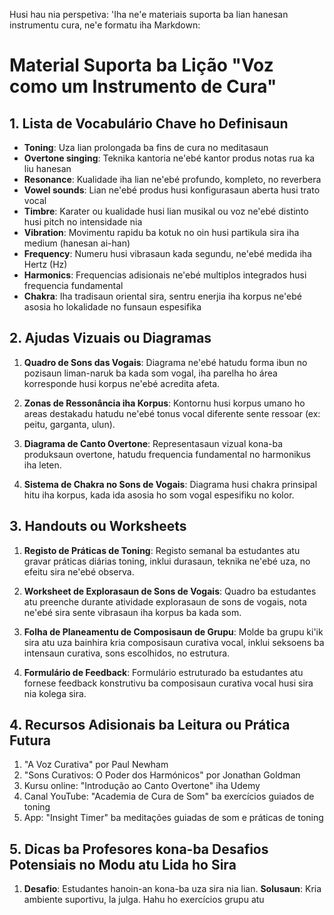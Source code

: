 Husi hau nia perspetiva: 'Iha ne'e materiais suporta ba lian hanesan instrumentu cura, ne'e formatu iha Markdown:

# Material Suporta ba Lição "Voz como um Instrumento de Cura"

## 1. Lista de Vocabulário Chave ho Definisaun

- **Toning**: Uza lian prolongada ba fins de cura no meditasaun
- **Overtone singing**: Teknika kantoria ne'ebé kantor produs notas rua ka liu hanesan
- **Resonance**: Kualidade iha lian ne'ebé profundo, kompleto, no reverbera
- **Vowel sounds**: Lian ne'ebé produs husi konfigurasaun aberta husi trato vocal
- **Timbre**: Karater ou kualidade husi lian musikal ou voz ne'ebé distinto husi pitch no intensidade nia
- **Vibration**: Movimentu rapidu ba kotuk no oin husi partikula sira iha medium (hanesan ai-han)
- **Frequency**: Numeru husi vibrasaun kada segundu, ne'ebé medida iha Hertz (Hz)
- **Harmonics**: Frequencias adisionais ne'ebé multiplos integrados husi frequencia fundamental
- **Chakra**: Iha tradisaun oriental sira, sentru enerjia iha korpus ne'ebé asosia ho lokalidade no funsaun espesifika

## 2. Ajudas Vizuais ou Diagramas

1. **Quadro de Sons das Vogais**: Diagrama ne'ebé hatudu forma ibun no pozisaun liman-naruk ba kada som vogal, iha parelha ho área korresponde husi korpus ne'ebé acredita afeta.
   
2. **Zonas de Ressonância iha Korpus**: Kontornu husi korpus umano ho areas destakadu hatudu ne'ebé tonus vocal diferente sente ressoar (ex: peitu, garganta, ulun).

3. **Diagrama de Canto Overtone**: Representasaun vizual kona-ba produksaun overtone, hatudu frequencia fundamental no harmonikus iha leten.

4. **Sistema de Chakra no Sons de Vogais**: Diagrama husi chakra prinsipal hitu iha korpus, kada ida asosia ho som vogal espesifiku no kolor.

## 3. Handouts ou Worksheets

1. **Registo de Práticas de Toning**: Registo semanal ba estudantes atu gravar práticas diárias toning, inklui durasaun, teknika ne'ebé uza, no efeitu sira ne'ebé observa.

2. **Worksheet de Explorasaun de Sons de Vogais**: Quadro ba estudantes atu preenche durante atividade explorasaun de sons de vogais, nota ne'ebé sira sente vibrasaun iha korpus ba kada som.

3. **Folha de Planeamentu de Composisaun de Grupu**: Molde ba grupu ki'ik sira atu uza bainhira kria composisaun curativa vocal, inklui seksoens ba intensaun curativa, sons escolhidos, no estrutura.

4. **Formulário de Feedback**: Formulário estruturado ba estudantes atu fornese feedback konstrutivu ba composisaun curativa vocal husi sira nia kolega sira.

## 4. Recursos Adisionais ba Leitura ou Prática Futura

1. "A Voz Curativa" por Paul Newham
2. "Sons Curativos: O Poder dos Harmónicos" por Jonathan Goldman
3. Kursu online: "Introdução ao Canto Overtone" iha Udemy
4. Canal YouTube: "Academia de Cura de Som" ba exercícios guiados de toning
5. App: "Insight Timer" ba meditações guiadas de som e práticas de toning

## 5. Dicas ba Profesores kona-ba Desafios Potensiais no Modu atu Lida ho Sira

1. **Desafio**: Estudantes hanoin-an kona-ba uza sira nia lian.
   **Solusaun**: Kria ambiente suportivu, la julga. Hahu ho exercícios grupu atu